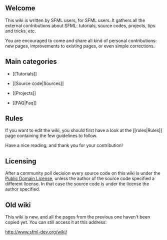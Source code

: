 ## Welcome

This wiki is written by SFML users, for SFML users. It gathers all the external contributions about SFML: tutorials, source codes, projects, tips and tricks, etc.

You are encouraged to come and share all kind of personal contributions: new pages, improvements to existing pages, or even simple corrections.

## Main categories

* [[Tutorials]]

* [[Source code|Sources]]

* [[Projects]]

* [[FAQ|Faq]]

## Rules

If you want to edit the wiki, you should first have a look at the [[rules|Rules]] page containing the few guidelines to follow.

Have a nice reading, and thank you for your contribution!

## Licensing

After a community poll decision every source code on this wiki is under the [Public Domain License](https://en.wikipedia.org/wiki/Public_domain_software), unless the author of the source code specified a different license. In that case the source code is under the license the author specified.

## Old wiki

This wiki is new, and all the pages from the previous one haven't been copied yet. You can still access it at this address:

<http://www.sfml-dev.org/wiki/>
